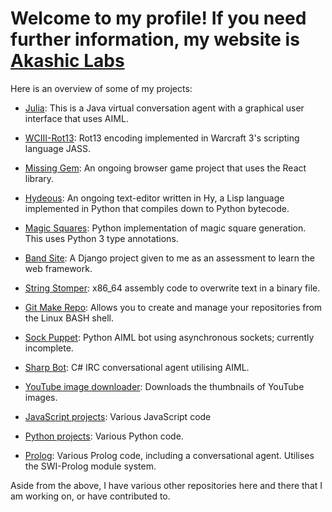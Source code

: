 # Welcome to my profile! If you need further information, my website is [Akashic Labs](http://www.akashiclabs.co.za)

Here is an overview of some of my projects:

* [Julia](https://github.com/LunarArcanus/Julia): This is a Java virtual conversation agent with a graphical user interface that uses AIML.

* [WCIII-Rot13](https://github.com/LunarArcanus/WCIII-Rot13): Rot13 encoding implemented in Warcraft 3's scripting language JASS.

* [Missing Gem](https://github.com/LunarArcanus/missing-gem): An ongoing browser game project that uses the React library.

* [Hydeous](https://github.com/LunarArcanus/hydeous): An ongoing text-editor written in Hy, a Lisp language implemented in Python that compiles down to Python bytecode.

* [Magic Squares](https://github.com/LunarArcanus/MagicSquares): Python implementation of magic square generation. This uses Python 3 type annotations.

* [Band Site](https://github.com/LunarArcanus/bandsite): A Django project given to me as an assessment to learn the web framework.

* [String Stomper](https://github.com/LunarArcanus/string-stomper): x86_64 assembly code to overwrite text in a binary file.

* [Git Make Repo](https://github.com/LunarArcanus/git-make-repo): Allows you to create and manage your repositories from the Linux BASH shell.

* [Sock Puppet](https://github.com/LunarArcanus/sockpuppet): Python AIML bot using asynchronous sockets; currently incomplete.

* [Sharp Bot](https://github.com/LunarArcanus/SharpBot): C# IRC conversational agent utilising AIML.

* [YouTube image downloader](https://github.com/LunarArcanus/YouTube-image): Downloads the thumbnails of YouTube images.

* [JavaScript projects](https://github.com/LunarArcanus/JS): Various JavaScript code

* [Python projects](https://github.com/LunarArcanus/Python): Various Python code.

* [Prolog](https://github.com/LunarArcanus/Prolog): Various Prolog code, including a conversational agent. Utilises the SWI-Prolog module system.

Aside from the above, I have various other repositories here and there that I am working on, or have contributed to. 

